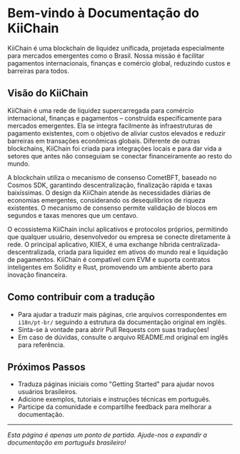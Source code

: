 # Bem-vindo à Documentação do KiiChain

KiiChain é uma blockchain de liquidez unificada, projetada especialmente para mercados emergentes como o Brasil. Nossa missão é facilitar pagamentos internacionais, finanças e comércio global, reduzindo custos e barreiras para todos.

## Visão do KiiChain

KiiChain é uma rede de liquidez supercarregada para comércio internacional, finanças e pagamentos – construída especificamente para mercados emergentes. Ela se integra facilmente às infraestruturas de pagamento existentes, com o objetivo de aliviar custos elevados e reduzir barreiras em transações econômicas globais. Diferente de outras blockchains, KiiChain foi criada para integrações locais e para dar vida a setores que antes não conseguiam se conectar financeiramente ao resto do mundo.

A blockchain utiliza o mecanismo de consenso CometBFT, baseado no Cosmos SDK, garantindo descentralização, finalização rápida e taxas baixíssimas. O design da KiiChain atende às necessidades diárias de economias emergentes, considerando os desequilíbrios de riqueza existentes. O mecanismo de consenso permite validação de blocos em segundos e taxas menores que um centavo.

O ecossistema KiiChain inclui aplicativos e protocolos próprios, permitindo que qualquer usuário, desenvolvedor ou empresa se conecte diretamente à rede. O principal aplicativo, KIIEX, é uma exchange híbrida centralizada-descentralizada, criada para liquidez em ativos do mundo real e liquidação de pagamentos. KiiChain é compatível com EVM e suporta contratos inteligentes em Solidity e Rust, promovendo um ambiente aberto para inovação financeira.

## Como contribuir com a tradução

- Para ajudar a traduzir mais páginas, crie arquivos correspondentes em `i18n/pt-br/` seguindo a estrutura da documentação original em inglês.
- Sinta-se à vontade para abrir Pull Requests com suas traduções!
- Em caso de dúvidas, consulte o arquivo README.md original em inglês para referência.

## Próximos Passos

- Traduza páginas iniciais como "Getting Started" para ajudar novos usuários brasileiros.
- Adicione exemplos, tutoriais e instruções técnicas em português.
- Participe da comunidade e compartilhe feedback para melhorar a documentação.

---

*Esta página é apenas um ponto de partida. Ajude-nos a expandir a documentação em português brasileiro!*
